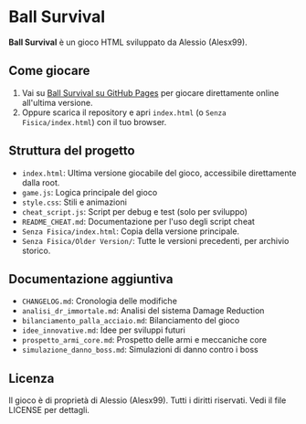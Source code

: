# Ball Survival

**Ball Survival** è un gioco HTML sviluppato da Alessio (Alesx99).

## Come giocare

1. Vai su [Ball Survival su GitHub Pages](https://alesx99.github.io/Ball-Survival/) per giocare direttamente online all'ultima versione.
2. Oppure scarica il repository e apri `index.html` (o `Senza Fisica/index.html`) con il tuo browser.

## Struttura del progetto
- `index.html`: Ultima versione giocabile del gioco, accessibile direttamente dalla root.
- `game.js`: Logica principale del gioco
- `style.css`: Stili e animazioni
- `cheat_script.js`: Script per debug e test (solo per sviluppo)
- `README_CHEAT.md`: Documentazione per l'uso degli script cheat
- `Senza Fisica/index.html`: Copia della versione principale.
- `Senza Fisica/Older Version/`: Tutte le versioni precedenti, per archivio storico.

## Documentazione aggiuntiva
- `CHANGELOG.md`: Cronologia delle modifiche
- `analisi_dr_immortale.md`: Analisi del sistema Damage Reduction
- `bilanciamento_palla_acciaio.md`: Bilanciamento del gioco
- `idee_innovative.md`: Idee per sviluppi futuri
- `prospetto_armi_core.md`: Prospetto delle armi e meccaniche core
- `simulazione_danno_boss.md`: Simulazioni di danno contro i boss

## Licenza
Il gioco è di proprietà di Alessio (Alesx99). Tutti i diritti riservati. Vedi il file LICENSE per dettagli. 